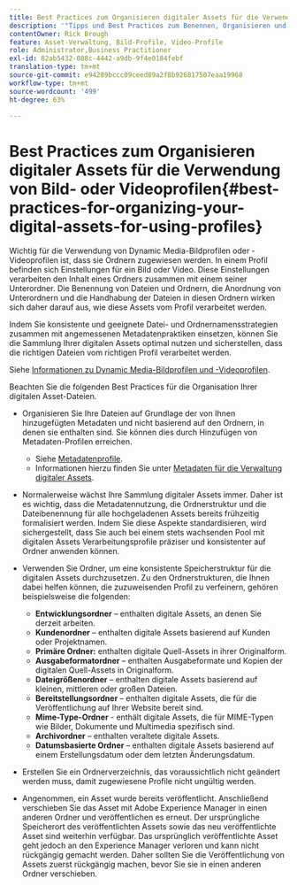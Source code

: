 ```yaml
---
title: Best Practices zum Organisieren digitaler Assets für die Verwendung von Dynamic Media-Bildprofilen oder -Videoprofilen
description: '"Tipps und Best Practices zum Benennen, Organisieren und Verwalten von Dynamic Media-Bilddateien und -Videoassets-Dateien."'
contentOwner: Rick Brough
feature: Asset-Verwaltung, Bild-Profile, Video-Profile
role: Administrator,Business Practitioner
exl-id: 82ab5432-088c-4442-a9db-9f4e0184febf
translation-type: tm+mt
source-git-commit: e94289bccc09ceed89a2f8b926817507eaa19968
workflow-type: tm+mt
source-wordcount: '499'
ht-degree: 63%

---
```


# Best Practices zum Organisieren digitaler Assets für die Verwendung von Bild- oder Videoprofilen{#best-practices-for-organizing-your-digital-assets-for-using-profiles}

Wichtig für die Verwendung von Dynamic Media-Bildprofilen oder -Videoprofilen ist, dass sie Ordnern zugewiesen werden. In einem Profil befinden sich Einstellungen für ein Bild oder Video. Diese Einstellungen verarbeiten den Inhalt eines Ordners zusammen mit einem seiner Unterordner. Die Benennung von Dateien und Ordnern, die Anordnung von Unterordnern und die Handhabung der Dateien in diesen Ordnern wirken sich daher darauf aus, wie diese Assets vom Profil verarbeitet werden.

Indem Sie konsistente und geeignete Datei- und Ordnernamensstrategien zusammen mit angemessenen Metadatenpraktiken einsetzen, können Sie die Sammlung Ihrer digitalen Assets optimal nutzen und sicherstellen, dass die richtigen Dateien vom richtigen Profil verarbeitet werden.

Siehe [Informationen zu Dynamic Media-Bildprofilen und -Videoprofilen](about-image-video-profiles.md).

Beachten Sie die folgenden Best Practices für die Organisation Ihrer digitalen Asset-Dateien.

* Organisieren Sie Ihre Dateien auf Grundlage der von Ihnen hinzugefügten Metadaten und nicht basierend auf den Ordnern, in denen sie enthalten sind. Sie können dies durch Hinzufügen von Metadaten-Profilen erreichen.

   * Siehe [Metadatenprofile](/help/assets/metadata-profiles.md).
   * Informationen hierzu finden Sie unter [Metadaten für die Verwaltung digitaler Assets](/help/assets/manage-metadata.md).

* Normalerweise wächst Ihre Sammlung digitaler Assets immer. Daher ist es wichtig, dass die Metadatennutzung, die Ordnerstruktur und die Dateibenennung für alle hochgeladenen Assets bereits frühzeitig formalisiert werden. Indem Sie diese Aspekte standardisieren, wird sichergestellt, dass Sie auch bei einem stets wachsenden Pool mit digitalen Assets Verarbeitungsprofile präziser und konsistenter auf Ordner anwenden können.
* Verwenden Sie Ordner, um eine konsistente Speicherstruktur für die digitalen Assets durchzusetzen. Zu den Ordnerstrukturen, die Ihnen dabei helfen können, die zuzuweisenden Profil zu verfeinern, gehören beispielsweise die folgenden:

   * **Entwicklungsordner** – enthalten digitale Assets, an denen Sie derzeit arbeiten.
   * **Kundenordner** – enthalten digitale Assets basierend auf Kunden oder Projektnamen.
   * **Primäre Ordner:** enthalten digitale Quell-Assets in ihrer Originalform.
   * **Ausgabeformatordner** – enthalten Ausgabeformate und Kopien der digitalen Quell-Assets in Originalform.
   * **Dateigrößenordner** – enthalten digitale Assets basierend auf kleinen, mittleren oder großen Dateien.
   * **Bereitstellungsordner** – enthalten digitale Assets, die für die Veröffentlichung auf Ihrer Website bereit sind.
   * **Mime-Type-Ordner**  - enthält digitale Assets, die für MIME-Typen wie Bilder, Dokumente und Multimedia spezifisch sind.
   * **Archivordner** – enthalten veraltete digitale Assets.
   * **Datumsbasierte Ordner** – enthalten digitale Assets basierend auf einem Erstellungsdatum oder dem letzten Änderungsdatum.

* Erstellen Sie ein Ordnerverzeichnis, das voraussichtlich nicht geändert werden muss, damit zugewiesene Profile nicht ungültig werden.
* Angenommen, ein Asset wurde bereits veröffentlicht. Anschließend verschieben Sie das Asset mit Adobe Experience Manager in einen anderen Ordner und veröffentlichen es erneut. Der ursprüngliche Speicherort des veröffentlichten Assets sowie das neu veröffentlichte Asset sind weiterhin verfügbar. Das ursprünglich veröffentlichte Asset geht jedoch an den Experience Manager verloren und kann nicht rückgängig gemacht werden. Daher sollten Sie die Veröffentlichung von Assets zuerst rückgängig machen, bevor Sie sie in einen anderen Ordner verschieben.
